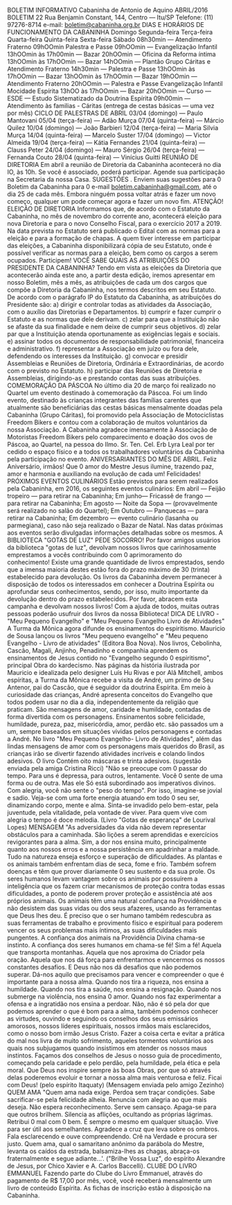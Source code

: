 BOLETIM INFORMATIVO 
Cabaninha de Antonio de Aquino 
ABRIL/2016 
BOLETIM 22 
Rua Benjamin Constant, 144, Centro — Itu/SP 
Telefone: (11) 97276-8714 
e-mail: boletim@cabaninha.org.br 
DIAS E HORÁRIOS DE FUNCIONAMENTO DA CABANINHA 
Domingo 
Segunda-feira 
Terça-feira 
Quarta-feira 
Quinta-feira 
Sexta-feira 
Sábado 
08h30min — Atendimento Fraterno 
09hOOmin Palestra e Passe 
09hOOmin — Evangelização Infantil 
13hOOmin às 17h00min — Bazar 
20hOOmin — Oficina da Reforma íntima 
13hOOmin às 17hOOmin — Bazar 
14hOOmin — Plantão Grupo Cáritas 
e Atendimento Fraterno 
14h30min — Palestra e Passe 
13hOOmin às 17hOOmin — Bazar 
13hOOmin às 17hOOmin — Bazar 
19hOOmin — Atendimento Fraterno 
20hOOmin — Palestra e Passe 
Evangelização Infantil 
Mocidade Espírita 
13hOO às 17hOOmin — Bazar 
20hOOmin — Curso — ESDE — Estudo Sistematizado 
da Doutrina Espírita 
09h00min — Atendimento às familias - Cáritas 
(entrega de cestas básicas — uma vez por mês) 
CICLO DE PALESTRAS DE ABRIL 
03/04 (domingo) — Paulo Mantovani 
05/04 (terça-feira) — Adão Murça 
07/04 (quinta-feira) — Márcio Quilez 
10/04 (domingo) — João Barbieri 
12/04 (terça-feira) — Maria Silvia Murça 
14/04 (quinta-feira) — Marcelo Suster 
17/04 (domingo) — Victor Almeida 
19/04 (terça-feira) — Kátia Fernandes 
21/04 (quinta-feira) — Clauss Peter 
24/04 (domingo) — Mauro Sérgio 
26/04 (terça-feira) — Fernanda Couto 
28/04 (quinta-feira) — Vinícius Guitti 
REUNIÃO DE DIRETORIA 
Em abril a reunião de Diretoria da Cabaninha acontecerá no 
dia IO, às 10h. Se você é associado, poderá participar. Agende 
sua participação na Secretaria da nossa Casa. 
SUGESTÕES . Enviem suas sugestões para 0 Boletim da 
Cabaninha para 0 e-mail boletim.cabaninha@gmail.com, até 
o dia 25 de cada mês. 
Embora ninguém possa 
voltar atrás e fazer um novo 
começo, qualquer um pode 
começar agora e fazer um 
novo fim. 
ATENÇÃO! ELEIÇÃO DE DIRETORIA 
Informamos que, de acordo com o Estatuto da Cabaninha, no 
mês de novembro do corrente ano, acontecerá eleição para 
nova Diretoria e para o novo Conselho Fiscal, para o exercício 
2017 a 2019. Na data prevista no Estatuto será publicado o 
Edital com as normas para a eleição e para a formação de 
chapas. A quem tiver interesse em participar das eleições, a 
Cabaninha disponibilizará cópia de seu Estatuto, onde é possível 
verificar as normas para a eleição, bem como os cargos a serem 
ocupados. Participem! 
VOCÊ SABE QUAIS AS ATRIBUIÇÕES DO PRESIDENTE DA 
CABANINHA? 
Tendo em vista as eleições da Diretoria que acontecerão ainda 
este ano, a partir desta edição, iremos apresentar em nosso 
Boletim, mês a mês, as atribuições de cada um dos cargos que 
compõe a Diretoria da Cabaninha, nos termos descritos em seu 
Estatuto. 
De acordo com o parágrafo IP do Estatuto da Cabaninha, as 
atribuições do Presidente são: 
a) dirigir e controlar todas as atividades da Associação, com o 
auxílio das Diretorias e Departamentos. 
b) cumprir e fazer cumprir o Estatuto e as normas que dele 
derivam. 
c) zelar para que a Instituição não se afaste da sua finalidade e 
nem deixe de cumprir seus objetivos. 
d) zelar par que a Instituição atenda oportunamente as exigências 
legais e sociais. 
e) assinar todos os documentos de responsabilidade patrimonial, 
financeira e administrativo. 
f) representar a Associação em juízo ou fora dele, defendendo os 
interesses da Instituição. 
g) convocar e presidir Assembleias e Reuniões de Diretoria, 
Ordinária e Extraordinárias, de acordo com o previsto no 
Estatuto. 
h) participar das Reuniões de Diretoria e Assembleias, dirigindo-as 
e prestando contas das suas atribuições. 
COMEMORAÇÃO DA PÁSCOA 
No último dia 20 de março foi realizado no Quartel um evento 
destinado à comemoração da Páscoa. 
Foi um lindo evento, destinado às crianças integrantes das 
famílias carentes que atualmente são beneficiárias das cestas 
básicas mensalmente doadas pela Cabaninha (Grupo Cáritas), foi 
promovido pela Associação de Motociclistas Freedom Bikers e 
contou com a colaboração de muitos voluntários da nossa 
Associação. A Cabaninha agradece imensamente à Associação de 
Motoristas Freedom Bikers pelo comparecimento e doação dos 
ovos de Páscoa, ao Quartel, na pessoa do Ilmo. Sr. Ten. Cel. Erb 
Lyra Leal por ter cedido o espaço físico e a todos os trabalhadores 
voluntários da Cabaninha pela participação no evento. 
ANIVERSARIANTES DO MÊS DE ABRIL. Feliz Aniversário, irmãos! 
Que 0 amor do Mestre Jesus ilumine, trazendo paz, amor e 
harmonia e auxiliando na evolução de cada um! Felicidades! 
PRÓXIMOS EVENTOS CULINÁRIOS 
Estão previstos para serem realizados pela Cabaninha, em 
2016, os seguintes eventos culinários: 
Em abril — Feijão tropeiro — para retirar na Cabaninha; 
Em junho— Fricassê de frango — para retirar na Cabaninha; 
Em agosto — Noite da Sopa — (provavelmente será realizado 
no salão do Quartel); 
Em Outubro — Panquecas — para retirar na Cabaninha; 
Em dezembro — evento culinário (lasanha ou parmegiana), 
caso não seja realizado o Bazar de Natal. 
Nas datas próximas aos eventos serão divulgadas 
informações detalhadas sobre os mesmos. 
A BIBLIOTECA "GOTAS DE LUZ" PEDE SOCORRO! 
Por favor amigos usuários da biblioteca "gotas de luz", 
devolvam nossos livros que carinhosamente emprestamos a 
vocês contribuindo com 0 aprimoramento do conhecimento! 
Existe uma grande quantidade de livros emprestados, sendo 
que a imensa maioria destes estão fora do prazo máximo de 
30 (trinta) estabelecido para devolução. 
Os livros da Cabaninha devem permanecer à disposição de 
todos os interessados em conhecer a Doutrina Espírita ou 
aprofundar seus conhecimentos, sendo, por isso, muito 
importante da devolução dentro do prazo estabelecidos. 
Por favor, abracem esta campanha e devolvam nossos livros! 
Com a ajuda de todos, muitas outras pessoas poderão usufruir 
dos livros da nossa Biblioteca! 
DICA DE LIVRO - "Meu Pequeno Evangelho" e 
"Meu Pequeno Evangelho Livro de Atividades" 
A Turma da Mônica agora difunde os ensinamentos do 
espiritismo. Mauricio de Sousa lançou os livros "Meu pequeno 
evangelho" e "Meu pequeno Evangelho - Livro de atividades" 
(Editora Boa Nova). Nos livros, Cebolinha, Cascão, Magali, 
Anjinho, Penadinho e companhia aprendem os ensinamentos 
de Jesus contido no "Evangelho segundo 0 espiritismo", 
principal Obra do kardecismo. 
Nas páginas da história ilustrada por Mauricio e idealizada 
pelo designer Luís Hu Rivas e por Alã Mitchell, ambos espíritas, 
a Turma da Mônica recebe a visita de André, um primo de Seu 
Antenor, pai do Cascão, que é seguidor da doutrina Espírita. 
Em meio à curiosidade das crianças, André apresenta 
conceitos do Evangelho que todos podem usar no dia a dia, 
independentemente da religião que praticam. São mensagens 
de amor, caridade e humildade, contadas de forma divertida 
com os personagens. 
Ensinamentos sobre felicidade, humildade, pureza, paz, 
misericórdia, amor, perdão etc. são passados um a um, 
sempre baseados em situações vividas pelos personagens e 
contadas a André. 
No livro "Meu Pequeno Evangelho- Livro de Atividades", além 
das lindas mensagens de amor com os personagens mais 
queridos do Brasil, as crianças irão se divertir fazendo 
atividades incríveis e colando lindos adesivos. O livro Contém 
oito máscaras e trinta adesivos. (sugestão enviada pela amiga 
Cristina Ricci) 
"Não se preocupe com 0 passar do tempo. 
Para uns é depressa, para outros, lentamente. 
Você 0 sente de uma forma ou de outra. 
Mas ele Só está subordinado aos imperativos divinos. 
Com alegria, você não sente o "peso do tempo". 
Por isso, imagine-se jovial e sadio. 
Veja-se com uma forte energia atuando em todo 
0 seu ser, dinamizando corpo, mente e alma. 
Sinta-se invadido pelo bem-estar, pela juventude, 
pela vitalidade, pela vontade de viver. 
Para quem vive com alegria o tempo é doce melodia. 
(Livro "Gotas de esperança" de Lourival Lopes) 
MENSAGEM 
"As adversidades da vida não devem representar obstáculos para a 
caminhada. São lições a serem aprendidas e exercícios revigorantes 
para a alma. Sim, a dor nos ensina muito, principalmente quanto 
aos nossos erros e a nossa persistência em apadrinhar a maldade. 
Tudo na natureza enseja esforço e superação de dificuldades. As 
plantas e os animais também enfrentam dias de seca, fome e frio. 
Também sofrem doenças e têm que prover diariamente 0 seu 
sustento e da sua prole. Os seres humanos levam vantagem sobre 
os animais por possuírem a inteligência que os fazem criar 
mecanismos de proteção contra todas essas dificuldades, a ponto 
de poderem prover proteção e assistência até aos próprios animais. 
Os animais têm uma natural confiança na Providência e não 
desistem das suas vidas ou dos seus afazeres, usando as 
ferramentas que Deus lhes deu. É preciso que o ser humano 
também redescubra as suas ferramentas de trabalho e provimento 
físico e espiritual para poderem vencer os seus problemas mais 
íntimos, as suas dificuldades mais pungentes. A confiança dos 
animais na Providência Divina chama-se instinto. A confiança dos 
seres humanos em chama-se fé! Sim a fé! Aquela que transporta 
montanhas. Aquela que nos aproxima do Criador pela oração. 
Aquela que nos dá força para enfrentarmos e vencermos os nossos 
constantes desafios. E Deus não nos dá desafios que não podemos 
superar. Dá-nos aquilo que precisamos para vencer e compreender 
o que é importante para a nossa alma. Quando nos tira a riqueza, 
nos ensina a humildade. Quando nos tira a saúde, nos ensina a 
resignação. Quando nos submerge na violência, nos ensina 0 amor. 
Quando nos faz experimentar a ofensa e a ingratidão nos ensina a 
perdoar. Não, não é só pela dor que podemos aprender o que é 
bom para a alma, também podemos conhecer as virtudes, ouvindo 
e seguindo os conselhos dos seus emissários amorosos, nossos 
líderes espirituais, nossos irmãos mais esclarecidos, como o nosso 
bom irmão Jesus Cristo. Fazer a coisa certa e evitar a prática do mal 
nos livra de muito sofrimento, aqueles tormentos voluntários aos 
quais nos subjugamos quando insistimos em atender os nossos 
maus instintos. Façamos dos conselhos de Jesus o nosso guia de 
procedimento, começando pela caridade e pelo perdão, pela 
humildade, pela ética e pela moral. Que Deus nos inspire sempre às 
boas Obras, por que só através delas poderemos evoluir e tornar a 
nossa alma mais venturosa e feliz. Ficai com Deus! (pelo espírito 
Itaquaty) (Mensagem enviada pelo amigo Zezinho) 
QUEM AMA 
"Quem ama nada exige. 
Perdoa sem traçar condições. 
Sabe sacrificar-se pela felicidade alheia. 
Renuncia com alegria ao que mais deseja. 
Não espera reconhecimento. 
Serve sem cansaço. 
Apaga-se para que outros brilhem. 
Silencia as aflições, ocultando as próprias lágrimas. 
Retribui 0 mal com 0 bem. 
É sempre o mesmo em qualquer situação. 
Vive para ser útil aos semelhantes. 
Agradece a cruz que leva sobre os ombros. 
Fala esclarecendo e ouve compreendendo. 
Crê na Verdade e procura ser justo. 
Quem ama, qual o samaritano anônimo da parábola do Mestre, 
levanta os caídos da estrada, balsamiza-lhes as chagas, abraça-os 
fraternalmente e segue adiante...'. ("Brilhe Vossa Luz", do espírito 
Alexandre de Jesus, por Chico Xavier e A. Carlos Baccelli). 
CLUBE DO LIVRO EMMANUEL 
Fazendo parte do Clube do Livro Emmanuel, através do pagamento 
de R$ 17,00 por mês, você, você receberá mensalmente um livro de 
conteúdo Espírita. As fichas de inscrição estão à disposição na 
Cabaninha. 